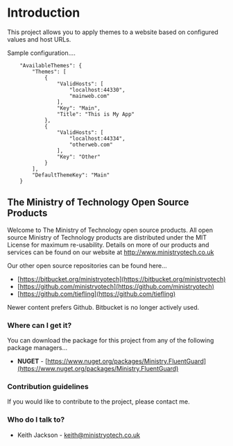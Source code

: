 # Introduction
This project allows you to apply themes to a website based on configured values and host URLs.

Sample configuration....

```
    "AvailableThemes": {
        "Themes": [
            {
                "ValidHosts": [
                    "localhost:44330",
                    "mainweb.com"
                ],
                "Key": "Main",
                "Title": "This is My App"
            },
            {
                "ValidHosts": [
                    "localhost:44334",
                    "otherweb.com"
                ],
                "Key": "Other"
            }
        ],
        "DefaultThemeKey": "Main"
    }
```

## The Ministry of Technology Open Source Products
Welcome to The Ministry of Technology open source products. All open source Ministry of Technology products are distributed under the MIT License for maximum re-usability. Details on more of our products and services can be found on our website at http://www.ministryotech.co.uk

Our other open source repositories can be found here...

* [https://bitbucket.org/ministryotech](https://bitbucket.org/ministryotech)
* [https://github.com/ministryotech](https://github.com/ministryotech)
* [https://github.com/tiefling](https://github.com/tiefling)

Newer content prefers Github. Bitbucket is no longer actively used.

### Where can I get it?
You can download the package for this project from any of the following package managers...

- **NUGET** - [https://www.nuget.org/packages/Ministry.FluentGuard](https://www.nuget.org/packages/Ministry.FluentGuard)

### Contribution guidelines
If you would like to contribute to the project, please contact me.

### Who do I talk to?
* Keith Jackson - keith@ministryotech.co.uk
